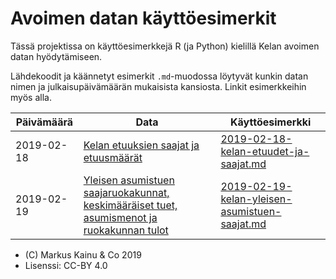 Avoimen datan käyttöesimerkit
=========================================

Tässä projektissa on käyttöesimerkkejä R (ja Python) kielillä Kelan avoimen datan hyödytämiseen.

Lähdekoodit ja käännetyt esimerkit `.md`-muodossa löytyvät kunkin datan nimen ja julkaisupäivämäärän mukaisista kansiosta. Linkit esimerkkeihin myös alla.


| Päivämäärä | Data                     | Käyttöesimerkki        |
| ---------- | -------------------      | ---------------------- |
| 2019-02-18   | [Kelan etuuksien saajat ja etuusmäärät](https://beta.avoindata.fi/data/fi/dataset/kelan-etuudet-ja-saajat) | [2019-02-18-kelan-etuudet-ja-saajat.md](2019-02-18-kelan-etuudet-ja-saajat/2019-02-18-kelan-etuudet-ja-saajat.md) |
| 2019-02-19   | [Yleisen asumistuen saajaruokakunnat, keskimääräiset tuet, asumismenot ja ruokakunnan tulot](https://beta.avoindata.fi/data/fi/dataset/kelan-yleisen-asumistuen-saajat) | [2019-02-19-kelan-yleisen-asumistuen-saajat.md](2019-02-19-kelan-yleisen-asumistuen-saajat/2019-02-19-kelan-yleisen-asumistuen-saajat.md) |

- (C) Markus Kainu & Co 2019
- Lisenssi: CC-BY 4.0
